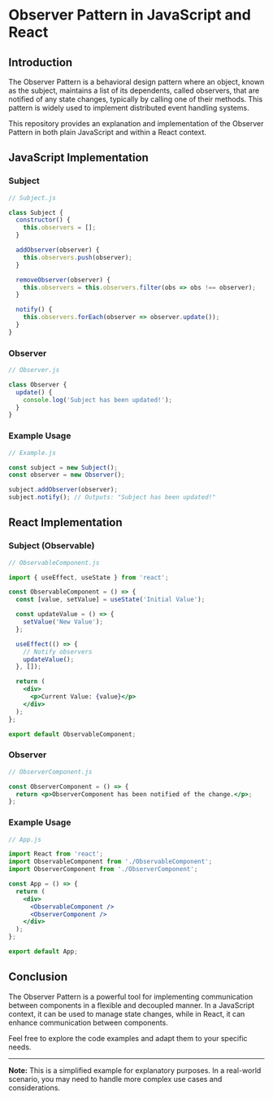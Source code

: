 # Observer Pattern in JavaScript and React

## Introduction

The Observer Pattern is a behavioral design pattern where an object, known as the subject, maintains a list of its dependents, called observers, that are notified of any state changes, typically by calling one of their methods. This pattern is widely used to implement distributed event handling systems.

This repository provides an explanation and implementation of the Observer Pattern in both plain JavaScript and within a React context.

## JavaScript Implementation

### Subject

```javascript
// Subject.js

class Subject {
  constructor() {
    this.observers = [];
  }

  addObserver(observer) {
    this.observers.push(observer);
  }

  removeObserver(observer) {
    this.observers = this.observers.filter(obs => obs !== observer);
  }

  notify() {
    this.observers.forEach(observer => observer.update());
  }
}
```

### Observer

```javascript
// Observer.js

class Observer {
  update() {
    console.log('Subject has been updated!');
  }
}
```

### Example Usage

```javascript
// Example.js

const subject = new Subject();
const observer = new Observer();

subject.addObserver(observer);
subject.notify(); // Outputs: "Subject has been updated!"
```

## React Implementation

### Subject (Observable)

```jsx
// ObservableComponent.js

import { useEffect, useState } from 'react';

const ObservableComponent = () => {
  const [value, setValue] = useState('Initial Value');

  const updateValue = () => {
    setValue('New Value');
  };

  useEffect(() => {
    // Notify observers
    updateValue();
  }, []);

  return (
    <div>
      <p>Current Value: {value}</p>
    </div>
  );
};

export default ObservableComponent;
```

### Observer

```jsx
// ObserverComponent.js

const ObserverComponent = () => {
  return <p>ObserverComponent has been notified of the change.</p>;
};
```

### Example Usage

```jsx
// App.js

import React from 'react';
import ObservableComponent from './ObservableComponent';
import ObserverComponent from './ObserverComponent';

const App = () => {
  return (
    <div>
      <ObservableComponent />
      <ObserverComponent />
    </div>
  );
};

export default App;
```

## Conclusion

The Observer Pattern is a powerful tool for implementing communication between components in a flexible and decoupled manner. In a JavaScript context, it can be used to manage state changes, while in React, it can enhance communication between components.

Feel free to explore the code examples and adapt them to your specific needs.

---

**Note:** This is a simplified example for explanatory purposes. In a real-world scenario, you may need to handle more complex use cases and considerations.